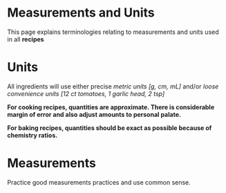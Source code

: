 # Measurements and Units

This page explains terminologies relating to measurements and units used in all **recipes**

# Units

All ingredients will use either precise *metric units \[g, cm, mL\]* and/or *loose convenience units \[12 ct tomatoes, 1 garlic head, 2 tsp\]*

**For cooking recipes, quantities are approximate. There is considerable margin of error and also adjust amounts to personal palate.**

**For baking recipes, quantities should be exact as possible because of chemistry ratios.**

# Measurements

Practice good measurements practices and use common sense.